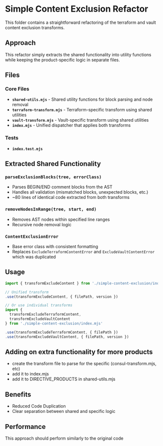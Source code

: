 # Simple Content Exclusion Refactor

This folder contains a straightforward refactoring of the terraform and vault content exclusion transforms.

## Approach

This refactor simply extracts the shared functionality into utility functions while keeping the product-specific logic in separate files.

## Files

### Core Files
- **`shared-utils.mjs`** - Shared utility functions for block parsing and node removal
- **`terraform-transform.mjs`** - Terraform-specific transform using shared utilities
- **`vault-transform.mjs`** - Vault-specific transform using shared utilities
- **`index.mjs`** - Unified dispatcher that applies both transforms

### Tests
- **`index.test.mjs`** 

## Extracted Shared Functionality

### `parseExclusionBlocks(tree, errorClass)`
- Parses BEGIN/END comment blocks from the AST
- Handles all validation (mismatched blocks, unexpected blocks, etc.)
- ~80 lines of identical code extracted from both transforms

### `removeNodesInRange(tree, start, end)`  
- Removes AST nodes within specified line ranges
- Recursive node removal logic

### `ContentExclusionError`
- Base error class with consistent formatting
- Replaces `ExcludeTerraformContentError` and `ExcludeVaultContentError` which was duplicated

## Usage

```javascript
import { transformExcludeContent } from './simple-content-exclusion/index.mjs'

// Unified transform
.use(transformExcludeContent, { filePath, version })

// Or use individual transforms
import { 
  transformExcludeTerraformContent, 
  transformExcludeVaultContent 
} from './simple-content-exclusion/index.mjs'

.use(transformExcludeTerraformContent, { filePath })
.use(transformExcludeVaultContent, { filePath, version })
```

## Adding on extra functionality for more products

  - create the transform file to parse for the specific (consul-transform.mjs, etc)
  - add it to index.mjs
  - add it to DIRECTIVE_PRODUCTS in shared-utils.mjs

## Benefits

- Reduced Code Duplication
- Clear separation between shared and specific logic

## Performance

This approach should perform similarly to the original code
